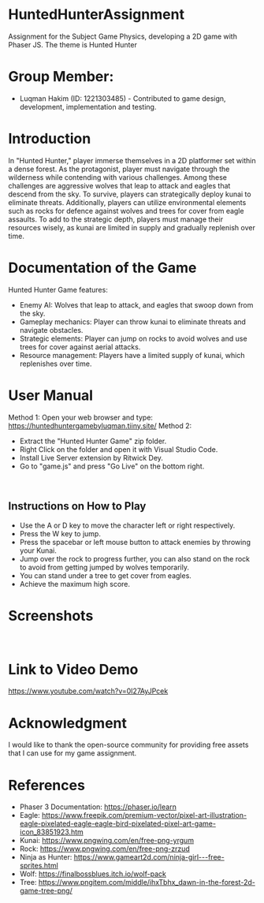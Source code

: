 # HuntedHunterAssignment
Assignment for the Subject Game Physics, developing a 2D game with Phaser JS. The theme is Hunted Hunter
# Group Member:
- Luqman Hakim (ID: 1221303485) - Contributed to game design, development, implementation and testing.

# Introduction
In "Hunted Hunter," player immerse themselves in a 2D platformer set within a dense forest. As the protagonist, player must navigate through the wilderness while contending with various challenges. Among these challenges are aggressive wolves that leap to attack and eagles that descend from the sky. To survive, players can strategically deploy kunai to eliminate threats. Additionally, players can utilize environmental elements such as rocks for defence against wolves and trees for cover from eagle assaults. To add to the strategic depth, players must manage their resources wisely, as kunai are limited in supply and gradually replenish over time.

# Documentation of the Game
Hunted Hunter Game features:
- Enemy AI: Wolves that leap to attack, and eagles that swoop down from the sky.
- Gameplay mechanics: Player can throw kunai to eliminate threats and navigate obstacles.
- Strategic elements: Player can jump on rocks to avoid wolves and use trees for cover against aerial attacks.
- Resource management: Players have a limited supply of kunai, which replenishes over time.

# User Manual 
Method 1:
Open your web browser and type:
https://huntedhuntergamebyluqman.tiiny.site/
Method 2:
- Extract the "Hunted Hunter Game" zip folder.
- Right Click on the folder and open it with Visual Studio Code.
- Install Live Server extension by Ritwick Dey.
- Go to "game.js" and press "Go Live" on the bottom right.

 
## Instructions on How to Play
- Use the A or D key to move the character left or right respectively.
- Press the W key to jump.
- Press the spacebar or left mouse button to attack enemies by throwing your Kunai.
- Jump over the rock to progress further, you can also stand on the rock to avoid from getting jumped by wolves temporarily.
- You can stand under a tree to get cover from eagles.
- Achieve the maximum high score.

# Screenshots
 
 
 
 
 
# Link to Video Demo
https://www.youtube.com/watch?v=0I27AyJPcek

# Acknowledgment
I would like to thank the open-source community for providing free assets that I can use for my game assignment.

# References
- Phaser 3 Documentation: https://phaser.io/learn
- Eagle: https://www.freepik.com/premium-vector/pixel-art-illustration-eagle-pixelated-eagle-eagle-bird-pixelated-pixel-art-game-icon_83851923.htm
- Kunai: https://www.pngwing.com/en/free-png-yrgum
- Rock: https://www.pngwing.com/en/free-png-zrzud
- Ninja as Hunter: https://www.gameart2d.com/ninja-girl---free-sprites.html
- Wolf: https://finalbossblues.itch.io/wolf-pack
- Tree: https://www.pngitem.com/middle/ihxTbhx_dawn-in-the-forest-2d-game-tree-png/


